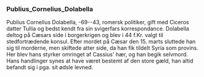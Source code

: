 ### Publius_Cornelius_Dolabella


Publius Cornelius Dolabella, -69--43, romersk politiker, gift med Ciceros datter Tullia og bedst kendt fra sin svigerfars korrespondance. Dolabella deltog på Cæsars side i borgerkrigen og blev i 44 f.Kr. valgt til stedfortrædende konsul. Efter mordet på Cæsar den 15. marts sluttede han sig til morderne, men skiftede atter side, da han fik tildelt Syria som provins. Her blev hans styrker omringet af Cassius' hær, og han begik selvmord. Hans handlinger synes at have været bestemt af den store gæld, han altid befandt sig i pga. sit ødsle levned.